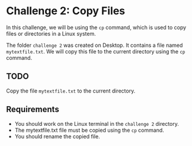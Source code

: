 # Challenge 2: Copy Files

In this challenge, we will be using the `cp` command, which is used to copy files or directories in a Linux system.

The folder `challenge 2` was created on Desktop. It contains a file named `mytextfile.txt`. We will copy this file to the current directory using the `cp` command.

## TODO

Copy the file `mytextfile.txt` to the current directory.

## Requirements

* You should work on the Linux terminal in the `challenge 2` directory.
* The mytextfile.txt file must be copied using the `cp` command.
* You should rename the copied file.

